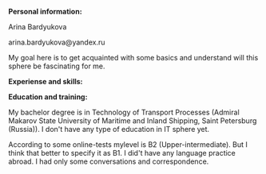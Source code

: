 **<p>Personal information:</p>**

<p>Arina Bardyukova</p>
<p>arina.bardyukova@yandex.ru</p>
<p>My goal here is to get acquainted with some basics and understand will this sphere be fascinating for me. </p>

**<p>Experiense and skills:</p>**


**<p>Education and training:</p>**

<p>My bachelor degree is in Technology of Transport Processes (Admiral Makarov State University of Maritime and Inland Shipping, Saint Petersburg (Russia)).
I don't have any type of education in IT sphere yet.</p>
<p>According to some online-tests mylevel is B2 (Upper-intermediate). But I think that better to specify it as B1. I did't have any language practice abroad. 
I had only some conversations and correspondence.</p>
